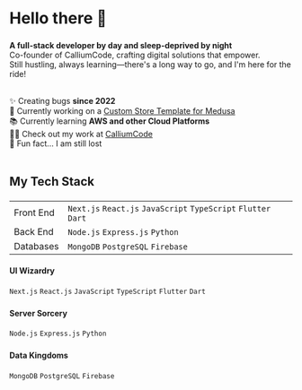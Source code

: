 <h1 align="left">Hello there 👋</h1>

###

**A full-stack developer by day and sleep-deprived by night** <br>
Co-founder of CalliumCode, crafting digital solutions that empower.<br>
Still hustling, always learning—there's a long way to go, and I'm here for the ride!<br><br>


✨ Creating bugs **since 2022**<br>
🔭 Currently working on a [Custom Store Template for Medusa](https://github.com/MobScythe/medusa-custom-storefront)<br>
📚 Currently learning **AWS and other Cloud Platforms**<br>
👨‍💻 Check out my work at [CalliumCode](https://calliumcode.com/)<br>
🎲 Fun fact... I am still lost<br><br>

###

<h2 align="left">My Tech Stack</h2>

###

| | |
| --- | --- |
| Front End | `Next.js` `React.js` `JavaScript` `TypeScript` `Flutter` `Dart` |
| Back End | `Node.js` `Express.js` `Python` |
| Databases | `MongoDB` `PostgreSQL` `Firebase` |

<h4 align="left">UI Wizardry</h4>

`Next.js` `React.js` `JavaScript` `TypeScript` `Flutter` `Dart`

###

<h4 align="left">Server Sorcery</h4>

`Node.js` `Express.js` `Python`

###

<h4 align="left">Data Kingdoms</h4>

`MongoDB` `PostgreSQL` `Firebase`

###
